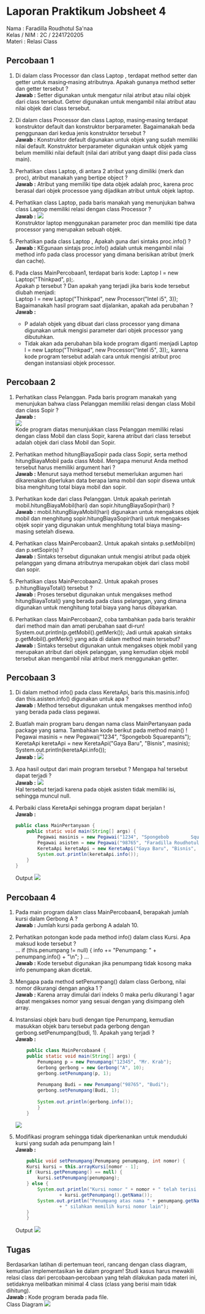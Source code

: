 # Laporan Praktikum Jobsheet 4 

Nama : Faradilla Roudhotul Sa'naa <br>
Kelas / NIM : 2C / 2241720205 <br>
Materi : Relasi Class

## Percobaan 1 

1. Di dalam class Processor dan class Laptop , terdapat method setter dan getter untuk 
masing‑masing atributnya. Apakah gunanya method setter dan getter tersebut ? <br>
    **Jawab :** Setter digunakan untuk mengatur nilai atribut atau nilai objek dari class tersebut. Getrer digunakan untuk mengambil nilai atribut atau nilai objek dari class tersebut.

2. Di dalam class Processor dan class Laptop, masing‑masing terdapat konstruktor 
default dan konstruktor berparameter. Bagaimanakah beda penggunaan dari kedua jenis 
konstruktor tersebut ? <br>
    **Jawab :** Konstruktor default digunakan untuk objek yang sudah memiliki nilai default. Konstruktor berparameter digunakan untuk objek yamg belum memiliki nilai default (nilai dari atribut yang daapt diisi pada class main).

3. Perhatikan class Laptop, di antara 2 atribut yang dimiliki (merk dan proc), atribut 
manakah yang bertipe object ? <br>
    **Jawab :** Atribut yang memiliki tipe data objek adalah proc, karena proc berasal dari objek processoe yang dijadikan atribut untuk objek laptop. 

4. Perhatikan class Laptop, pada baris manakah yang menunjukan bahwa class Laptop
memiliki relasi dengan class Processor ? <br>
    **Jawab :** <img src="img/Nomor4-P1.png"> <br> Konstruktor laptop menggunakan parameter proc dan memiliki tipe data processor yang merupakan sebuah objek. 

5. Perhatikan pada class Laptop , Apakah guna dari sintaks proc.info() ? <br>
    **Jawab :** KEgunaan sintajs proc.info() adalah untuk mengambil nilai method info pada class processor yang dimana berisikan atribut (merk dan cache). 

6. Pada class MainPercobaan1, terdapat baris kode:
Laptop l = new Laptop("Thinkpad", p);. <br>
Apakah p tersebut ? Dan apakah yang terjadi jika baris kode tersebut diubah menjadi: <br>
Laptop l = new Laptop("Thinkpad", new Processor("Intel i5", 3)); <br>
Bagaimanakah hasil program saat dijalankan, apakah ada perubahan ? <br>
    **Jawab :** <br> 
    * P adalah objek yang dibuat dari class processor yang dimana digunakan untuk mengisi parameter dari objek processor yang dibutuhkan. <br> 
    * Tidak akan ada perubahan bila kode program diganti menjadi Laptop l = new Laptop("Thinkpad", new Processor("Intel i5", 
    3));, karena kode program tersebut adalah cara untuk mengisi atribut proc dengan instansiasi objek processor.

## Percobaan 2
1. Perhatikan class Pelanggan. Pada baris program manakah yang menunjukan bahwa class
Pelanggan memiliki relasi dengan class Mobil dan class Sopir ? <br>
    **Jawab :** <br> <img src="img/Nomor1-P2.png"> <br> 
    Kode program diatas menunjukkan class Pelanggan memiliki relasi dengan class Mobil dan class Sopir, karena atribut dari class tersebut adalah objek dari class Mobil dan Sopir. 

2. Perhatikan method hitungBiayaSopir pada class Sopir, serta method 
hitungBiayaMobil pada class Mobil. Mengapa menurut Anda method tersebut harus 
memiliki argument hari ? <br>
    **Jawab :** Menurut saya method tersebut memerlukan argumen hari dikarenakan diperlukan data berapa lama mobil dan sopir disewa untuk bisa menghitung total biaya mobil dan sopir. 

3. Perhatikan kode dari class Pelanggan. Untuk apakah perintah
mobil.hitungBiayaMobil(hari) dan sopir.hitungBiayaSopir(hari) ? <br>
    **Jawab :** mobil.hitungBiayaMobil(hari) digunakan untuk mengakses objek mobil dan menghitung sopir.hitungBiayaSopir(hari) untuk mengakses objek sopir yang digunakan untuk menghitung total biaya masing-masing setelah disewa. 

4. Perhatikan class MainPercobaan2. Untuk apakah sintaks p.setMobil(m) dan
p.setSopir(s) ? <br>
    **Jawab :** Sintaks tersebut digunakan untuk mengisi atribut pada objek pelanggan yang dimana atributnya merupakan objek dari class mobil dan sopir. 

5. Perhatikan class MainPercobaan2. Untuk apakah proses p.hitungBiayaTotal()
tersebut ? <br>
    **Jawab :** Proses tersebut digunakan untuk mengakses method hitungBiayaTotal() yang berada pada class pelanggan, yang dimana digunakan untuk menghitung total biaya yang harus dibayarkan. 

6. Perhatikan class MainPercobaan2, coba tambahkan pada baris terakhir dari method
main dan amati perubahan saat di‑run! <br>
System.out.println(p.getMobil().getMerk());
Jadi untuk apakah sintaks p.getMobil().getMerk() yang ada di dalam method 
main tersebut? <br>
    **Jawab :** Sintaks tersebut digunakan untuk mengakses objek mobil yang merupakan atribut dari objek pelanggan, yang kemudian objek mobil tersebut akan mengambil nilai atribut merk menggunakan getter. 

## Percobaan 3
1. Di dalam method info() pada class KeretaApi, baris this.masinis.info() dan
this.asisten.info() digunakan untuk apa ? <br>
    **Jawab :** Method tersebut digunakan untuk mengakses menthod info() yang berada pada class pegawai. 

2. Buatlah main program baru dengan nama class MainPertanyaan pada package yang 
sama. Tambahkan kode berikut pada method main() ! <br>
Pegawai masinis = new Pegawai("1234", "Spongebob 
Squarepants");
KeretaApi keretaApi = new KeretaApi("Gaya Baru", "Bisnis", 
masinis);
System.out.println(keretaApi.info()); <br>
    **Jawab :** <img src="img/Nomor2-P3.png">

3. Apa hasil output dari main program tersebut ? Mengapa hal tersebut dapat terjadi ? <br>
    **Jawab :** <img src="img/Nomor2-P3-Output.png"> <br> 
    Hal tersebut terjadi karena pada objek asisten tidak memiliki isi, sehingga muncul null. 

4. Perbaiki class KeretaApi sehingga program dapat berjalan ! <br>
    **Jawab :** <br>
    ```java
    public class MainPertanyaan {
        public static void main(String[] args) {
            Pegawai masinis = new Pegawai("1234", "Spongebob        Squarepants");
            Pegawai asisten = new Pegawai("98765", "Faradilla Roudhotul Sa'naa");
            KeretaApi keretaApi = new KeretaApi("Gaya Baru", "Bisnis", masinis, asisten);
            System.out.println(keretaApi.info());
        }
    }
    ```
    Output 
    <img src="img/Nomor5-P3.png">

## Percobaan 4
1. Pada main program dalam class MainPercobaan4, berapakah jumlah kursi dalam 
Gerbong A ? <br>
    **Jawab :** Jumlah kursi pada gerbong A adalah 10. 

2. Perhatikan potongan kode pada method info() dalam class Kursi. Apa maksud kode 
tersebut ? <br>
...
if (this.penumpang != null) {
info += "Penumpang: " + penumpang.info() + "\n";
}
... <br>
    **Jawab :** Kode tersebut digunakan jika penumpang tidak kosong maka info penumpang akan dicetak. 

3. Mengapa pada method setPenumpang() dalam class Gerbong, nilai nomor dikurangi 
dengan angka 1 ? <br>
    **Jawab :** Karena array dimulai dari indeks 0 maka perlu dikurangi 1 agar dapat mengakses nomor yang sesuai dengan yang disimpang oleh array. 

4. Instansiasi objek baru budi dengan tipe Penumpang, kemudian masukkan objek baru 
tersebut pada gerbong dengan gerbong.setPenumpang(budi, 1). Apakah yang terjadi ? <br>
    **Jawab :** <br>
    ```java
        public class MainPercobaan4 {
        public static void main(String[] args) {
            Penumpang p = new Penumpang("12345", "Mr. Krab");
            Gerbong gerbong = new Gerbong("A", 10);
            gerbong.setPenumpang(p, 1);
            
            Penumpang Budi = new Penumpang("98765", "Budi");
            gerbong.setPenumpang(Budi, 1);
            
            System.out.println(gerbong.info());
            }
        }
    ``` 
    <img src="img/Nomor4-P4.png">

5. Modifikasi program sehingga tidak diperkenankan untuk menduduki kursi yang sudah ada 
penumpang lain ! <br>
    **Jawab :** <br>
    ```java
        public void setPenumpang(Penumpang penumpang, int nomor) {
        Kursi kursi = this.arrayKursi[nomor - 1];
        if (kursi.getPenumpang() == null) {
            kursi.setPenumpang(penumpang);
        } else {
            System.out.println("Kursi nomor " + nomor + " telah terisi oleh " 
                    + kursi.getPenumpang().getNama());
            System.out.println("Penumpang atas nama " + penumpang.getNama()
                    + " silahkan memilih kursi nomor lain");
        }
        }
    ```
    Output 
    <img src="img/Nomor5-P4.png">

## Tugas 
Berdasarkan latihan di pertemuan teori, rancang dengan class diagram, kemudian implementasikan 
ke dalam program! Studi kasus harus mewakili relasi class dari percobaan‑percobaan yang telah 
dilakukan pada materi ini, setidaknya melibatkan minimal 4 class (class yang berisi main tidak 
dihitung). <br>
    **Jawab :** Kode program berada pada file. <br>
    Class Diagram 
    <img src="img/tugasjs4.drawio.png">    


